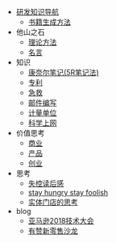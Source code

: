* [研发知识导航](README.md)
  * [书籍生成方法](book-gen.md)
* 他山之石
  * [理论方法](kb/method.md)
  * [名言](kb/famous.md)
* 知识
  * [康奈尔笔记(5R笔记法)](kb/cornell.md)
  * [专利](kb/patent.md)
  * [急救](kb/emergency_treatment.md)
  * [邮件编写](kb/mail.md)
  * [计量单位](kb/measure.md)
  * [科学上网](kb/science_surf.md)
* 价值思考
  * [商业](value/biz.md)
  * [产品](value/product.md)
  * [创业](value/startup.md)
* 思考
  * [失控读后感](think/outofcontrol.md)
  * [stay hungry stay foolish](think/stay-hungry.md)
  * [实体门店的思考](think/shop.md)
* blog
  * [亚马逊2018技术大会](blog/aws-2018-shanghai.md)
  * [有赞新零售沙龙](blog/new-retail.md)